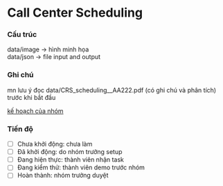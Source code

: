 # Call Center Scheduling

### Cấu trúc
data/image -> hình minh họa  
data/json -> file input and output  

### Ghi chú
mn lưu ý đọc data/CRS_scheduling__AA222.pdf (có ghi chú và phân tích) trước khi bắt đầu  

[kế hoạch của nhóm](https://docs.google.com/spreadsheets/d/18wgpBne1dYL8A5Bjma_vaP_jY71cqjFXzc1WSAEfDPc/edit?usp=sharing)  

### Tiến độ  
- [ ] Chưa khởi động: chưa làm  
- [ ] Đã khởi động: do nhóm trưởng setup  
- [ ] Đang hiện thực: thành viên nhận task  
- [ ] Đang kiểm thử: thành viên demo trước nhóm  
- [ ] Hoàn thành: nhóm trưởng duyệt  
